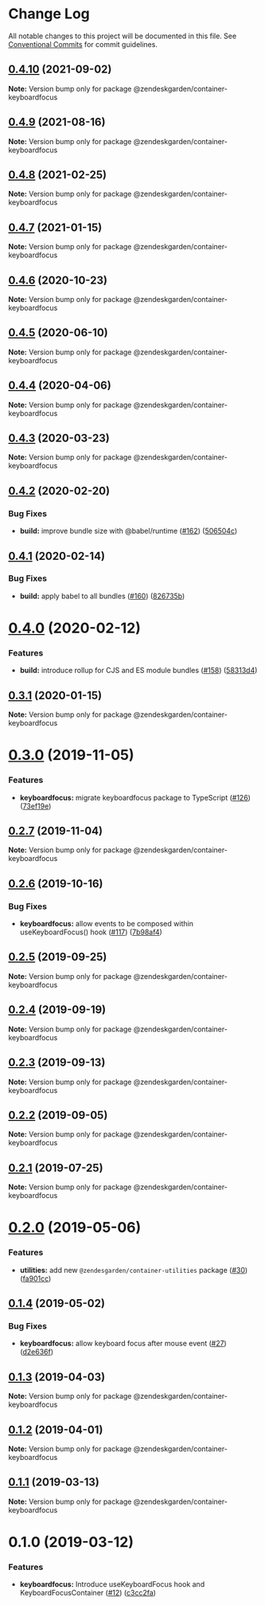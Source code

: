 # Change Log

All notable changes to this project will be documented in this file.
See [Conventional Commits](https://conventionalcommits.org) for commit guidelines.

## [0.4.10](https://github.com/zendeskgarden/react-containers/compare/@zendeskgarden/container-keyboardfocus@0.4.9...@zendeskgarden/container-keyboardfocus@0.4.10) (2021-09-02)

**Note:** Version bump only for package @zendeskgarden/container-keyboardfocus





## [0.4.9](https://github.com/zendeskgarden/react-containers/compare/@zendeskgarden/container-keyboardfocus@0.4.8...@zendeskgarden/container-keyboardfocus@0.4.9) (2021-08-16)

**Note:** Version bump only for package @zendeskgarden/container-keyboardfocus





## [0.4.8](https://github.com/zendeskgarden/react-containers/compare/@zendeskgarden/container-keyboardfocus@0.4.7...@zendeskgarden/container-keyboardfocus@0.4.8) (2021-02-25)

**Note:** Version bump only for package @zendeskgarden/container-keyboardfocus





## [0.4.7](https://github.com/zendeskgarden/react-containers/compare/@zendeskgarden/container-keyboardfocus@0.4.6...@zendeskgarden/container-keyboardfocus@0.4.7) (2021-01-15)

**Note:** Version bump only for package @zendeskgarden/container-keyboardfocus





## [0.4.6](https://github.com/zendeskgarden/react-containers/compare/@zendeskgarden/container-keyboardfocus@0.4.5...@zendeskgarden/container-keyboardfocus@0.4.6) (2020-10-23)

**Note:** Version bump only for package @zendeskgarden/container-keyboardfocus





## [0.4.5](https://github.com/zendeskgarden/react-containers/compare/@zendeskgarden/container-keyboardfocus@0.4.4...@zendeskgarden/container-keyboardfocus@0.4.5) (2020-06-10)

**Note:** Version bump only for package @zendeskgarden/container-keyboardfocus





## [0.4.4](https://github.com/zendeskgarden/react-containers/compare/@zendeskgarden/container-keyboardfocus@0.4.3...@zendeskgarden/container-keyboardfocus@0.4.4) (2020-04-06)

**Note:** Version bump only for package @zendeskgarden/container-keyboardfocus





## [0.4.3](https://github.com/zendeskgarden/react-containers/compare/@zendeskgarden/container-keyboardfocus@0.4.2...@zendeskgarden/container-keyboardfocus@0.4.3) (2020-03-23)

**Note:** Version bump only for package @zendeskgarden/container-keyboardfocus





## [0.4.2](https://github.com/zendeskgarden/react-containers/compare/@zendeskgarden/container-keyboardfocus@0.4.1...@zendeskgarden/container-keyboardfocus@0.4.2) (2020-02-20)


### Bug Fixes

* **build:** improve bundle size with @babel/runtime ([#162](https://github.com/zendeskgarden/react-containers/issues/162)) ([506504c](https://github.com/zendeskgarden/react-containers/commit/506504c840795f34e420b016b94cef10440a30cb))





## [0.4.1](https://github.com/zendeskgarden/react-containers/compare/@zendeskgarden/container-keyboardfocus@0.4.0...@zendeskgarden/container-keyboardfocus@0.4.1) (2020-02-14)


### Bug Fixes

* **build:** apply babel to all bundles ([#160](https://github.com/zendeskgarden/react-containers/issues/160)) ([826735b](https://github.com/zendeskgarden/react-containers/commit/826735bba881d5247b423ffb61cf9643c6599d16))





# [0.4.0](https://github.com/zendeskgarden/react-containers/compare/@zendeskgarden/container-keyboardfocus@0.3.1...@zendeskgarden/container-keyboardfocus@0.4.0) (2020-02-12)


### Features

* **build:** introduce rollup for CJS and ES module bundles ([#158](https://github.com/zendeskgarden/react-containers/issues/158)) ([58313d4](https://github.com/zendeskgarden/react-containers/commit/58313d486e3bfa023e2c9d090149d7ec358d0cd0))





## [0.3.1](https://github.com/zendeskgarden/react-containers/compare/@zendeskgarden/container-keyboardfocus@0.3.0...@zendeskgarden/container-keyboardfocus@0.3.1) (2020-01-15)

**Note:** Version bump only for package @zendeskgarden/container-keyboardfocus





# [0.3.0](https://github.com/zendeskgarden/react-containers/compare/@zendeskgarden/container-keyboardfocus@0.2.7...@zendeskgarden/container-keyboardfocus@0.3.0) (2019-11-05)


### Features

* **keyboardfocus:** migrate keyboardfocus package to TypeScript ([#126](https://github.com/zendeskgarden/react-containers/issues/126)) ([73ef19e](https://github.com/zendeskgarden/react-containers/commit/73ef19eeb9e715c2f718f1c8ec8e33eed9fcc0c4))





## [0.2.7](https://github.com/zendeskgarden/react-containers/compare/@zendeskgarden/container-keyboardfocus@0.2.6...@zendeskgarden/container-keyboardfocus@0.2.7) (2019-11-04)

**Note:** Version bump only for package @zendeskgarden/container-keyboardfocus





## [0.2.6](https://github.com/zendeskgarden/react-containers/compare/@zendeskgarden/container-keyboardfocus@0.2.5...@zendeskgarden/container-keyboardfocus@0.2.6) (2019-10-16)


### Bug Fixes

* **keyboardfocus:** allow events to be composed within useKeyboardFocus() hook ([#117](https://github.com/zendeskgarden/react-containers/issues/117)) ([7b98af4](https://github.com/zendeskgarden/react-containers/commit/7b98af4))





## [0.2.5](https://github.com/zendeskgarden/react-containers/compare/@zendeskgarden/container-keyboardfocus@0.2.4...@zendeskgarden/container-keyboardfocus@0.2.5) (2019-09-25)

**Note:** Version bump only for package @zendeskgarden/container-keyboardfocus





## [0.2.4](https://github.com/zendeskgarden/react-containers/compare/@zendeskgarden/container-keyboardfocus@0.2.3...@zendeskgarden/container-keyboardfocus@0.2.4) (2019-09-19)

**Note:** Version bump only for package @zendeskgarden/container-keyboardfocus





## [0.2.3](https://github.com/zendeskgarden/react-containers/compare/@zendeskgarden/container-keyboardfocus@0.2.2...@zendeskgarden/container-keyboardfocus@0.2.3) (2019-09-13)

**Note:** Version bump only for package @zendeskgarden/container-keyboardfocus





## [0.2.2](https://github.com/zendeskgarden/react-containers/compare/@zendeskgarden/container-keyboardfocus@0.2.1...@zendeskgarden/container-keyboardfocus@0.2.2) (2019-09-05)

**Note:** Version bump only for package @zendeskgarden/container-keyboardfocus





## [0.2.1](https://github.com/zendeskgarden/react-containers/compare/@zendeskgarden/container-keyboardfocus@0.2.0...@zendeskgarden/container-keyboardfocus@0.2.1) (2019-07-25)

**Note:** Version bump only for package @zendeskgarden/container-keyboardfocus





# [0.2.0](https://github.com/zendeskgarden/react-containers/compare/@zendeskgarden/container-keyboardfocus@0.1.4...@zendeskgarden/container-keyboardfocus@0.2.0) (2019-05-06)


### Features

* **utilities:** add new `@zendesgarden/container-utilities` package ([#30](https://github.com/zendeskgarden/react-containers/issues/30)) ([fa901cc](https://github.com/zendeskgarden/react-containers/commit/fa901cc))





## [0.1.4](https://github.com/zendeskgarden/react-containers/compare/@zendeskgarden/container-keyboardfocus@0.1.3...@zendeskgarden/container-keyboardfocus@0.1.4) (2019-05-02)


### Bug Fixes

* **keyboardfocus:** allow keyboard focus after mouse event ([#27](https://github.com/zendeskgarden/react-containers/issues/27)) ([d2e636f](https://github.com/zendeskgarden/react-containers/commit/d2e636f))





## [0.1.3](https://github.com/zendeskgarden/react-containers/compare/@zendeskgarden/container-keyboardfocus@0.1.2...@zendeskgarden/container-keyboardfocus@0.1.3) (2019-04-03)

**Note:** Version bump only for package @zendeskgarden/container-keyboardfocus





## [0.1.2](https://github.com/zendeskgarden/react-containers/compare/@zendeskgarden/container-keyboardfocus@0.1.1...@zendeskgarden/container-keyboardfocus@0.1.2) (2019-04-01)

**Note:** Version bump only for package @zendeskgarden/container-keyboardfocus





## [0.1.1](https://github.com/zendeskgarden/react-containers/compare/@zendeskgarden/container-keyboardfocus@0.1.0...@zendeskgarden/container-keyboardfocus@0.1.1) (2019-03-13)

**Note:** Version bump only for package @zendeskgarden/container-keyboardfocus





# 0.1.0 (2019-03-12)


### Features

* **keyboardfocus:** Introduce useKeyboardFocus hook and KeyboardFocusContainer ([#12](https://github.com/zendeskgarden/react-containers/issues/12)) ([c3cc2fa](https://github.com/zendeskgarden/react-containers/commit/c3cc2fa))
